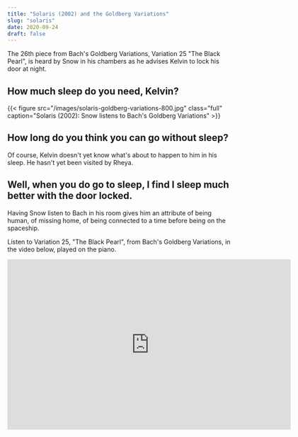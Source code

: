 ```yaml
---
title: "Solaris (2002) and the Goldberg Variations"
slug: "solaris"
date: 2020-09-24
draft: false
---
```


The 26th piece from Bach's Goldberg Variations,  Variation 25 "The Black Pearl", is heard by Snow in his chambers as he advises Kelvin to lock his door at night. 

## How much sleep do you need, Kelvin?

{{< figure src="/images/solaris-goldberg-variations-800.jpg" class="full" caption="Solaris (2002): Snow listens to Bach's Goldberg Variations" >}}

## How long do you think you can go without sleep?

Of course, Kelvin doesn't yet know what's about to happen to him in his sleep. He hasn't yet been visited by Rheya.

## Well, when you do go to sleep, I find I sleep much better with the door locked.

Having Snow listen to Bach in his room gives him an attribute of being human, of missing home, of being connected to a time before being on the spaceship. 

Listen to Variation 25, "The Black Pearl", from Bach's Goldberg Variations, in the video below, played on the piano.

<iframe width="640" height="385" src="https://www.youtube.com/embed/15ezpwCHtJs?controls=0&start=3581" frameborder="0" allow="accelerometer; autoplay; clipboard-write; encrypted-media; gyroscope; picture-in-picture" allowfullscreen></iframe>


